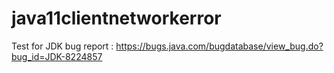 # java11clientnetworkerror

Test for JDK bug report : https://bugs.java.com/bugdatabase/view_bug.do?bug_id=JDK-8224857
